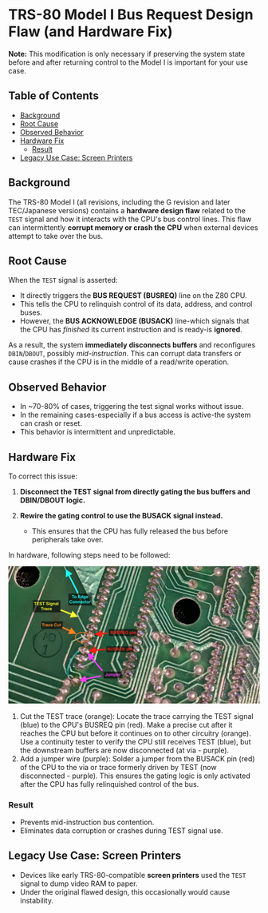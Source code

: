 # TRS-80 Model I Bus Request Design Flaw (and Hardware Fix)

**Note:** This modification is only necessary if preserving the system state before and after returning control to the Model I is important for your use case.

## Table of Contents

- [Background](#background)
- [Root Cause](#root-cause)
- [Observed Behavior](#observed-behavior)
- [Hardware Fix](#hardware-fix)
  - [Result](#result)
- [Legacy Use Case: Screen Printers](#legacy-use-case-screen-printers)

## Background

The TRS-80 Model I (all revisions, including the G revision and later TEC/Japanese versions) contains a **hardware design flaw** related to the `TEST` signal and how it interacts with the CPU's bus control lines. This flaw can intermittently **corrupt memory or crash the CPU** when external devices attempt to take over the bus.

## Root Cause

When the `TEST` signal is asserted:

- It directly triggers the **BUS REQUEST (BUSREQ)** line on the Z80 CPU.
- This tells the CPU to relinquish control of its data, address, and control buses.
- However, the **BUS ACKNOWLEDGE (BUSACK)** line-which signals that the CPU has _finished_ its current instruction and is ready-is **ignored**.

As a result, the system **immediately disconnects buffers** and reconfigures `DBIN`/`DBOUT`, possibly _mid-instruction_. This can corrupt data transfers or cause crashes if the CPU is in the middle of a read/write operation.

## Observed Behavior

- In \~70-80% of cases, triggering the test signal works without issue.
- In the remaining cases-especially if a bus access is active-the system can crash or reset.
- This behavior is intermittent and unpredictable.

## Hardware Fix

To correct this issue:

1. **Disconnect the TEST signal from directly gating the bus buffers and DBIN/DBOUT logic.**
2. **Rewire the gating control to use the BUSACK signal instead.**

   - This ensures that the CPU has fully released the bus before peripherals take over.

In hardware, following steps need to be followed:

![TEST Mod](../Images/TESTMod.png)

1. Cut the TEST trace (orange): Locate the trace carrying the TEST signal (blue) to the CPU's BUSREQ pin (red). Make a precise cut after it reaches the CPU but before it continues on to other circuitry (orange). Use a continuity tester to verify the CPU still receives TEST (blue), but the downstream buffers are now disconnected (at via - purple).
2. Add a jumper wire (purple): Solder a jumper from the BUSACK pin (red) of the CPU to the via or trace formerly driven by TEST (now disconnected - purple). This ensures the gating logic is only activated after the CPU has fully relinquished control of the bus.

### Result

- Prevents mid-instruction bus contention.
- Eliminates data corruption or crashes during TEST signal use.

## Legacy Use Case: Screen Printers

- Devices like early TRS-80-compatible **screen printers** used the `TEST` signal to dump video RAM to paper.
- Under the original flawed design, this occasionally would cause instability.

